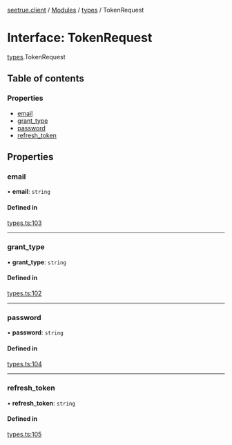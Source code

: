 [seetrue.client](../README.md) / [Modules](../modules.md) / [types](../modules/types.md) / TokenRequest

# Interface: TokenRequest

[types](../modules/types.md).TokenRequest

## Table of contents

### Properties

- [email](types.TokenRequest.md#email)
- [grant\_type](types.TokenRequest.md#grant_type)
- [password](types.TokenRequest.md#password)
- [refresh\_token](types.TokenRequest.md#refresh_token)

## Properties

### email

• **email**: `string`

#### Defined in

[types.ts:103](https://github.com/TheOnlyBeardedBeast/SeeTrue/blob/3dbc6e2/SeeTrue.Client/src/types.ts#L103)

___

### grant\_type

• **grant\_type**: `string`

#### Defined in

[types.ts:102](https://github.com/TheOnlyBeardedBeast/SeeTrue/blob/3dbc6e2/SeeTrue.Client/src/types.ts#L102)

___

### password

• **password**: `string`

#### Defined in

[types.ts:104](https://github.com/TheOnlyBeardedBeast/SeeTrue/blob/3dbc6e2/SeeTrue.Client/src/types.ts#L104)

___

### refresh\_token

• **refresh\_token**: `string`

#### Defined in

[types.ts:105](https://github.com/TheOnlyBeardedBeast/SeeTrue/blob/3dbc6e2/SeeTrue.Client/src/types.ts#L105)
